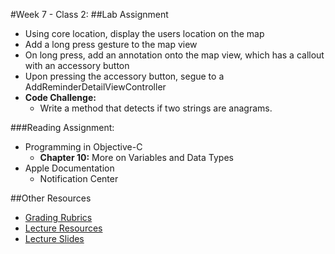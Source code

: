 #Week 7 - Class 2:
##Lab Assignment
* Using core location, display the users location on the map
* Add a long press gesture to the map view
* On long press,  add an annotation onto the map view, which has a callout with an accessory button
* Upon pressing the accessory button, segue to a AddReminderDetailViewController
* **Code Challenge:**
	* Write a method that detects if two strings are anagrams.

###Reading Assignment:
* Programming in Objective-C
  * **Chapter 10:** More on Variables and Data Types
* Apple Documentation
  * Notification Center

##Other Resources
* [Grading Rubrics](../../resources/)
* [Lecture Resources](lecture/)
* [Lecture Slides](https://www.icloud.com/keynote/0002PSxT891quC_xyaHmdrCYg#Week7_Day2)
